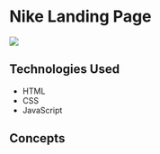 # Nike Landing Page

<img src="images/">

## Technologies Used
<ul>
<li>HTML</li>
<li>CSS</li>
<li>JavaScript</li>
</ul>

## Concepts